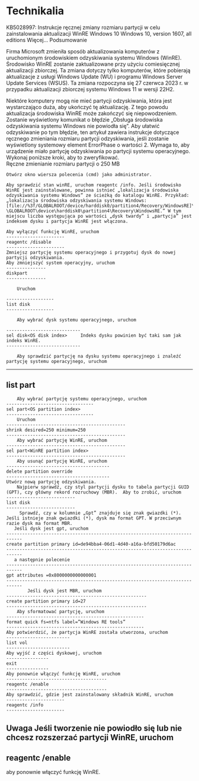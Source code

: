 # Technikalia

KB5028997: Instrukcje ręcznej zmiany rozmiaru partycji w celu zainstalowania aktualizacji WinRE
Windows 10 Windows 10, version 1607, all editions Więcej...
Podsumowanie

Firma Microsoft zmieniła sposób aktualizowania komputerów z uruchomionym środowiskiem odzyskiwania systemu Windows (WinRE). Środowisko WinRE zostanie zaktualizowane przy użyciu comiesięcznej aktualizacji zbiorczej. Ta zmiana dotyczy tylko komputerów, które pobierają aktualizacje z usługi Windows Update (WU) i programu Windows Server Update Services (WSUS). Ta zmiana rozpoczyna się 27 czerwca 2023 r. w przypadku aktualizacji zbiorczej systemu Windows 11 w wersji 22H2.  

Niektóre komputery mogą nie mieć partycji odzyskiwania, która jest wystarczająco duża, aby ukończyć tę aktualizację. Z tego powodu aktualizacja środowiska WinRE może zakończyć się niepowodzeniem. Zostanie wyświetlony komunikat o błędzie „Obsługa środowiska odzyskiwania systemu Windows nie powiodła się”. Aby ułatwić odzyskiwanie po tym błędzie, ten artykuł zawiera instrukcje dotyczące ręcznego zmieniania rozmiaru partycji odzyskiwania, jeśli zostanie wyświetlony systemowy element ErrorPhase o wartości 2. Wymaga to, aby urządzenie miało partycję odzyskiwania po partycji systemu operacyjnego. Wykonaj poniższe kroki, aby to zweryfikować.    
Ręczne zmienianie rozmiaru partycji o 250 MB

    Otwórz okno wiersza polecenia (cmd) jako administrator.

    Aby sprawdzić stan winRE, uruchom reagentc /info. Jeśli środowisko WinRE jest zainstalowane, powinna istnieć „lokalizacja środowiska odzyskiwania systemu Windows” ze ścieżką do katalogu WinRE. Przykład: „lokalizacja środowiska odzyskiwania systemu Windows: [file://%3f/GLOBALROOT/device/harddisk0/partition4/Recovery/WindowsRE]\\?\GLOBALROOT\device\harddisk0\partition4\Recovery\WindowsRE.” W tym miejscu liczba występująca po wartości „dysk twardy” i „partycja” jest indeksem dysku i partycja WinRE jest włączona.

    Aby wyłączyć funkcję WinRE, uruchom 
	----------------------
	reagentc /disable
	----------------------
    Zmniejsz partycję systemu operacyjnego i przygotuj dysk do nowej partycji odzyskiwania.
    Aby zmniejszyć system operacyjny, uruchom 
    ---------------
    diskpart
    ---------------

        Uruchom 

	------------------
	list disk
	------------------

        Aby wybrać dysk systemu operacyjnego, uruchom 

	----------------------------
	sel disk<OS disk index>		Indeks dysku powinien być taki sam jak indeks WinRE.
	----------------------------

        Aby sprawdzić partycję na dysku systemu operacyjnego i znaleźć partycję systemu operacyjnego, uruchom 
  --------------------------      
  list part
  --------------------------
        Aby wybrać partycję systemu operacyjnego, uruchom 
	---------------------------------
	sel part<OS partition index>
	---------------------------------
        Uruchom 
	---------------------------------------------
	shrink desired=250 minimum=250
	---------------------------------------------
        Aby wybrać partycję WinRE, uruchom 
	---------------------------------------------
	sel part<WinRE partition index>
	---------------------------------------------
        Aby usunąć partycję WinRE, uruchom 
	---------------------------------------
	delete partition override
	---------------------------------------
    Utwórz nową partycję odzyskiwania.
        Najpierw sprawdź, czy styl partycji dysku to tabela partycji GUID (GPT), czy główny rekord rozruchowy (MBR).  Aby to zrobić, uruchom 
	--------------------------
	list disk 
	--------------------------
	     Sprawdź, czy w kolumnie „Gpt” znajduje się znak gwiazdki (*).  Jeśli istnieje znak gwiazdki (*), dysk ma format GPT. W przeciwnym razie dysk ma format MBR.
       Jeśli dysk jest gpt, uruchom 
	----------------------------------------------------------------------------
	create partition primary id=de94bba4-06d1-4d40-a16a-bfd50179d6ac 	
	----------------------------------------------------------------------------
       a następnie polecenie 
 	----------------------------------------------------------------------------
	gpt attributes =0x8000000000000001
	----------------------------------------------------------------------------
            Jeśli dysk jest MBR, uruchom 
	-----------------------------------------------------
	create partition primary id=27
	-----------------------------------------------------
        Aby sformatować partycję, uruchom
	----------------------------------------------------
	format quick fs=ntfs label=”Windows RE tools”
	----------------------------------------------------
    Aby potwierdzić, że partycja WinRE została utworzona, uruchom 
	------------------------
	list vol
	------------------------
    Aby wyjść z części dyskowej, uruchom 
	----------------
	exit
	----------------
    Aby ponownie włączyć funkcję WinRE, uruchom 
	--------------------------------------
	reagentc /enable
	--------------------------------------
    Aby sprawdzić, gdzie jest zainstalowany składnik WinRE, uruchom 
	----------------------
	reagentc /info
	----------------------
Uwaga Jeśli tworzenie nie powiodło się lub nie chcesz rozszerzać partycji WinRE, uruchom 
------------------------------
reagentc /enable
------------------------------
aby ponownie włączyć funkcję WinRE.
